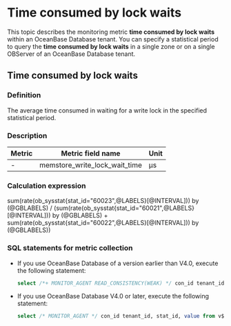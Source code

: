 # Time consumed by lock waits

This topic describes the monitoring metric **time consumed by lock waits** within an OceanBase Database tenant. You can specify a statistical period to query the **time consumed by lock waits** in a single zone or on a single OBServer of an OceanBase Database tenant.

## Time consumed by lock waits

### Definition

The average time consumed in waiting for a write lock in the specified statistical period.

### Description

| **Metric** |     **Metric field name**     |   **Unit**   |
|------------|-------------------------------|--------------|
| -          | memstore_write_lock_wait_time | μs |

### Calculation expression

sum(rate(ob_sysstat{stat_id="60023",@LABELS}[@INTERVAL])) by (@GBLABELS) / (sum(rate(ob_sysstat{stat_id="60021",@LABELS}[@INTERVAL])) by (@GBLABELS) + sum(rate(ob_sysstat{stat_id="60022",@LABELS}[@INTERVAL])) by (@GBLABELS))

### SQL statements for metric collection

* If you use OceanBase Database of a version earlier than V4.0, execute the following statement:

  ```sql
  select /*+ MONITOR_AGENT READ_CONSISTENCY(WEAK) */ con_id tenant_id, stat_id, value from v$sysstat where stat_id IN (60021, 60022, 60023) and (con_id > 1000 or con_id = 1) and class < 1000
  ```

* If you use OceanBase Database V4.0 or later, execute the following statement:

  ```sql
  select /* MONITOR_AGENT */ con_id tenant_id, stat_id, value from v$sysstat, DBA_OB_TENANTS where stat_id IN (60021, 60022, 60023) and (con_id > 1000 or con_id = 1) and class < 1000
  ```
